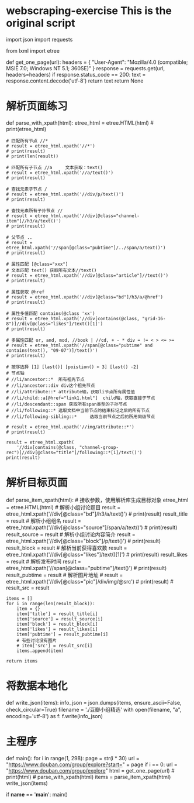 # webscraping-exercise This is the original script

import json
import requests

from lxml import etree


def get_one_page(url):
    headers = {
        "User-Agent": "Mozilla/4.0 (compatible; MSIE 7.0; Windows NT 5.1; 360SE)"
    }
    response = requests.get(url, headers=headers)
    if response.status_code == 200:
        text = response.content.decode('utf-8')
        return text
    return None


# 解析页面练习
def parse_with_xpath(html):
    etree_html = etree.HTML(html)
    # print(etree_html)

    # 匹配所有节点 //*
    # result = etree_html.xpath('//*')
    # print(result)
    # print(len(result))

    # 匹配所有子节点 //a     文本获取：text()
    # result = etree_html.xpath('//a/text()')
    # print(result)

    # 查找元素子节点 /
    # result = etree_html.xpath('//div/p/text()')
    # print(result)

    # 查找元素所有子孙节点 //
    # result = etree_html.xpath('//div[@class="channel-item"]//h3/a/text()')
    # print(result)

    # 父节点 ..
    # result = etree_html.xpath('//span[@class="pubtime"]/../span/a/text()')
    # print(result)

    # 属性匹配 [@class="xxx"]
    # 文本匹配 text() 获取所有文本//text()
    # result = etree_html.xpath('//div[@class="article"]//text()')
    # print(result)

    # 属性获取 @href
    # result = etree_html.xpath('//div[@class="bd"]/h3/a/@href')
    # print(result)

    # 属性多值匹配 contains(@class 'xx')
    # result = etree_html.xpath('//div[contains(@class, "grid-16-8")]//div[@class="likes"]/text()[1]')
    # print(result)

    # 多属性匹配 or, and, mod, //book | //cd, + - * div = != < > <= >=
    # result = etree_html.xpath('//span[@class="pubtime" and contains(text(), "09-07")]/text()')
    # print(result)

    # 按序选择 [1] [last()] [poistion() < 3] [last() -2]
    # 节点轴
    # //li/ancestor::*  所有祖先节点
    # //li/ancestor::div div这个祖先节点
    # //li/attribute::* attribute轴，获取li节点所有属性值
    # //li/child::a[@href="link1.html"]  child轴，获取直接子节点
    # //li/descendant::span 获取所有span类型的子孙节点
    # //li/following::* 选取文档中当前节点的结束标记之后的所有节点
    # //li/following-sibling::*     选取当前节点之后的所用同级节点

    # result = etree_html.xpath('//img/attribute::*')
    # print(result)

    result = etree_html.xpath(
        '//div[contains(@class, "channel-group-rec")]//div[@class="title"]/following::*[1]/text()')
    print(result)


# 解析目标页面
def parse_item_xpath(html):
    # 接收参数，使用解析库生成目标对象
    etree_html = etree.HTML(html)
    # 解析小组讨论题目
    result = etree_html.xpath('//div[@class="bd"]/h3/a/text()')
    # print(result)
    result_title = result
    # 解析小组组名
    result = etree_html.xpath('//div[@class="source"]/span/a/text()')
    # print(result)
    result_source = result
    # 解析小组讨论内容简介
    result = etree_html.xpath('//div[@class="block"]/p/text()')
    # print(result)
    result_block = result
    # 解析当前获得喜欢数
    result = etree_html.xpath('//div[@class="likes"]/text()[1]')
    # print(result)
    result_likes = result
    # 解析发布时间
    result = etree_html.xpath('//span[@class="pubtime"]/text()')
    # print(result)
    result_pubtime = result
    # 解析图片地址
    # result = etree_html.xpath('//div[@class="pic"]/div/img/@src')
    # print(result)
    # result_src = result

    items = []
    for i in range(len(result_block)):
        item = {}
        item['title'] = result_title[i]
        item['source'] = result_source[i]
        item['block'] = result_block[i]
        item['likes'] = result_likes[i]
        item['pubtime'] = result_pubtime[i]
        # 有些讨论没有图片
        # item['src'] = result_src[i]
        items.append(item)

    return items


# 将数据本地化
def write_json(items):
    info_json = json.dumps(items, ensure_ascii=False, check_circular=True)
    filename = './豆瓣小组精选'
    with open(filename, "a", encoding='utf-8') as f:
        f.write(info_json)


# 主程序
def main():
    for i in range(1, 298):
        page = str(i * 30)
        url = "https://www.douban.com/group/explore?start=" + page
        if i == 0:
            url = "https://www.douban.com/group/explore"
        html = get_one_page(url)
        # print(html)
        # parse_with_xpath(html)
        items = parse_item_xpath(html)
        write_json(items)


if __name__ == '__main__':
    main()
